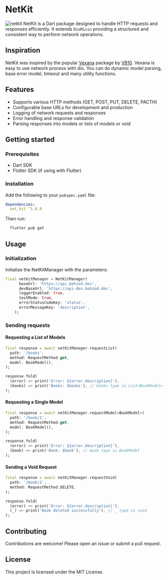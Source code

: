 # NetKit
![netkit](https://github.com/user-attachments/assets/eb34c4cf-80d5-43aa-823d-7f578f90663b)
NetKit is a Dart package designed to handle HTTP requests and responses efficiently. It
extends `DioMixin` providing a structured and consistent way to perform network operations.

## **Inspiration**

NetKit was inspired by the popular [Vexana](https://pub.dev/packages/vexana) package by [VB10](https://github.com/VB10). Vexana is easy to use network process with dio. You can do dynamic model parsing, base error model, timeout and many utility functions.

## **Features**
- Supports various HTTP methods (GET, POST, PUT, DELETE, PACTH)
- Configurable base URLs for development and production
- Logging of network requests and responses
- Error handling and response validation
- Parsing responses into models or lists of models or void

## Getting started

### **Prerequisites**

- Dart SDK
- Flutter SDK (if using with Flutter)

### **Installation**

Add the following to your `pubspec.yaml` file:

```yaml
dependencies:
  net_kit ^1.0.0
```

Then run:

```bash
  flutter pub get
```

## Usage
### **Initialization**
Initialize the NetKitManager with the parameters:

```dart
final netKitManager = NetKitManager(
      baseUrl: 'https://api.behzod.dev',
      devBaseUrl: 'https://api-dev.behzod.dev',
      loggerEnabled: true,
      testMode: true,
      errorStatusCodeKey: 'status',
      errorMessageKey: 'description',
    );
```
### **Sending requests**

#### **Requesting a List of Models**

```dart
final response = await netKitManager.requestList(
  path: '/books',
  method: RequestMethod.get,
  model: BookModel(),
);

response.fold(
  (error) => print('Error: ${error.description}'),
  (books) => print('Books: $books'), // books type is List<BookModel>
);
```

#### **Requesting a Single Model**

```dart
final response = await netKitManager.requestModel<BookModel>(
  path: '/book/1',
  method: RequestMethod.get,
  model: BookModel(),
);

response.fold(
  (error) => print('Error: ${error.description}'),
  (book) => print('Book: $book'), // book type is BookModel
);
```

#### **Sending a Void Request**
```dart
final response = await netKitManager.requestVoid(
  path: '/book/1',
  method: RequestMethod.DELETE,
);

response.fold(
  (error) => print('Error: ${error.description}'),
  (_) => print('Book deleted successfully'), // _ type is void 
);
```

## Contributing
Contributions are welcome! Please open an issue or submit a pull request.  
## License
This project is licensed under the MIT License.
  
